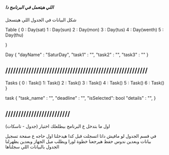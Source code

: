 ##### اللي هيتعمل في البرنامج دا   #####


شكل البيانات في الجدول اللي هيتسجل


Table {
    0 : Day(sat)
    1 : Day(sun)
    2 : Day(mon)
    3 : Day(tus)
    4 : Day(wenth)
    5 : Day(thu)

}

Day {
    "dayName" : "SaturDay",
    "task1"   : "",
    "task2"   : "",
    "task3"   : ""
}

## ///////////////////////////////////////////////////////  ##

Tasks {
    0 : Task()
    1: Task()
    2 : Task()
    3 : Task()
    4 : Task()
    5 : Task()
    6 : Task()
}


task {
    "task_name" : "",
    "deadline"  : "",
    "isSelected": bool
    "details"   : "",
}


## /////////////////////////
اول ما بتدخل ع البرنامج بيطلعلك اختيار (جدول - تاسكات)

في قسم الجدول 
لو مافيش داتا اتسجلت قبل كدا هيدخلنا اول حاجه ع صفحة تسجيل بيانات 
وبعدين ندوس حفظ هيرجعنا خطوة لورا ويطلب ميل الجهاز وبعدين يظهرلنا الجدول بالبيانات اللي سجلناها
